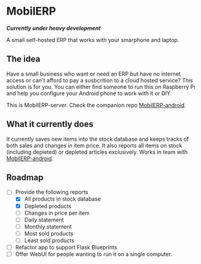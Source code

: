 # MobilERP

**_Currently under heavy development_**

A small self-hosted ERP that works with your smarphone and laptop.

## The idea

Have a small business who want or need an ERP but have no internet access or can't afford to pay a susbcrition to a cloud hosted service? This solution is for you.
You can either find someone to run this on Raspberry Pi and help you configure your Android phone to work with it or DIY.

This is MobilERP-server. Check the companion repo [MobilERP-android][1].

## What it currently does

It currently saves new items into the stock database and keeps tracks of both sales and changes in item price. It also reports all items on stock (including depleted) or depleted articles exclusively. Works in team with [MobilERP-android][1].

## Roadmap

- [ ] Provide the following reports
	- [x] All products in stock database
	- [x] Depleted products
	- [ ] Changes in price per item
	- [ ] Daily statement
	- [ ] Monthly statement
	- [ ] Most sold products
	- [ ] Least sold products
- [ ] Refactor app to support Flask Blueprints
- [ ] Offer WebUI for people wanting to run it on a single computer.

[1]: https://github.com/eligiobz/mobilerp-android
